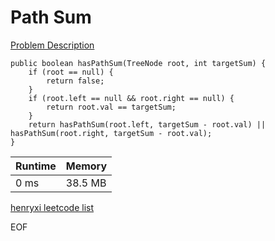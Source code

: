 # Path Sum
[Problem Description](https://leetcode.com/problems/path-sum/)

```
public boolean hasPathSum(TreeNode root, int targetSum) {
    if (root == null) {
        return false;
    }
    if (root.left == null && root.right == null) {
        return root.val == targetSum;
    }
    return hasPathSum(root.left, targetSum - root.val) || hasPathSum(root.right, targetSum - root.val);
}
```

| Runtime       | Memory     | 
| :------------- | :---------- |
| 0 ms | 38.5 MB	   |


[henryxi leetcode list](http://www.henryxi.com/leetcode)

EOF